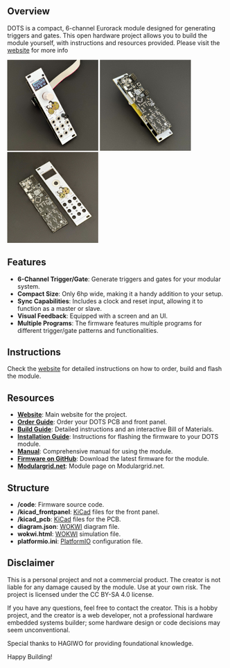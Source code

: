 ## Overview

DOTS is a compact, 6-channel Eurorack module designed for generating triggers and gates. This open hardware project allows you to build the module yourself, with instructions and resources provided. Please visit the [website](http://www.d-o-t-s.net) for more info
<p align="left" style="background-color: "#9c52f2">
  <img src="/gh-images/frontside.jpg" alt="Image 1" width="210"/>
  <img src="/gh-images/backside.jpg" alt="Image 2" width="210"/>
  <img src="/gh-images/pcb.jpg" alt="Image 2" width="210"/>
</p>

## Features

- **6-Channel Trigger/Gate**: Generate triggers and gates for your modular system.
- **Compact Size**: Only 6hp wide, making it a handy addition to your setup.
- **Sync Capabilities**: Includes a clock and reset input, allowing it to function as a master or slave.
- **Visual Feedback**: Equipped with a screen and an UI.
- **Multiple Programs**: The firmware features multiple programs for different trigger/gate patterns and functionalities.

## Instructions

Check the [website](http://www.d-o-t-s.net) for detailed instructions on how to order, build and flash the module.

## Resources

- **[Website](http://www.d-o-t-s.net)**: Main website for the project.
- **[Order Guide](http://www.d-o-t-s.net/order)**: Order your DOTS PCB and front panel.
- **[Build Guide](http://www.d-o-t-s.net/build)**: Detailed instructions and an interactive Bill of Materials.
- **[Installation Guide](http://www.d-o-t-s.net/installation)**: Instructions for flashing the firmware to your DOTS module.
- **[Manual](http://www.d-o-t-s.net/manual)**: Comprehensive manual for using the module.
- **[Firmware on GitHub](https://www.github.com/releases)**: Download the latest firmware for the module.
- **[Modulargrid.net](https://modulargrid.net/e/other-unknown-dots)**: Module page on Modulargrid.net.

## Structure

- **/code**: Firmware source code.
- **/kicad_frontpanel**: [KiCad](https://kicad.org) files for the front panel.
- **/kicad_pcb**: [KiCad](https://kicad.org) files for the PCB.
- **diagram.json**: [WOKWI](https://wokwi.com) diagram file.
- **wokwi.html**: [WOKWI](https://wokwi.com) simulation file.
- **platformio.ini**: [PlatformIO](https://platformio.org) configuration file.

## Disclaimer

This is a personal project and not a commercial product. The creator is not liable for any damage caused by the module. Use at your own risk. The project is licensed under the CC BY-SA 4.0 license.

If you have any questions, feel free to contact the creator. This is a hobby project, and the creator is a web developer, not a professional hardware embedded systems builder; some hardware design or code decisions may seem unconventional.

Special thanks to HAGIWO for providing foundational knowledge.

Happy Building!

